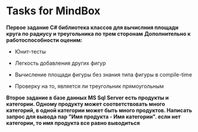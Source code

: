# Tasks for MindBox
**Первое задание C# библиотека классов для вычислния площади круга по радиусу и треугольника по трем сторонам**
**Дополнительно к работоспособности оценим:**

- Юнит-тесты

- Легкость добавления других фигур

- Вычисление площади фигуры без знания типа фигуры в compile-time

- Проверку на то, является ли треугольник прямоугольным

**Второе задание в базе данных MS Sql Server есть продукты и категории. Одному продукту может соответствовать много категорий, в одной категории может быть много продуктов. Написать запрос для вывода пар "Имя продукта - Имя категории". если нет категории, то имя продукта все равно выводиться**

